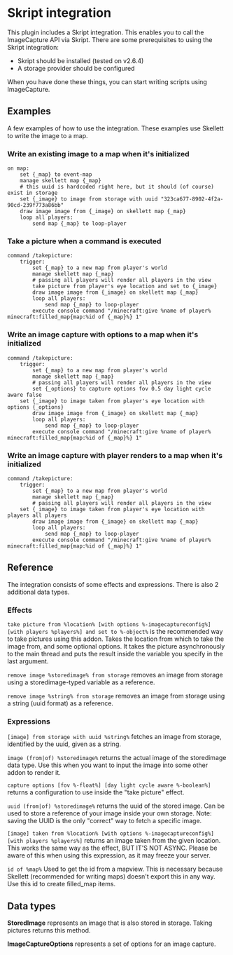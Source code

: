 # Skript integration
This plugin includes a Skript integration.
This enables you to call the ImageCapture API via Skript.
There are some prerequisites to using the Skript integration:
- Skript should be installed (tested on v2.6.4)
- A storage provider should be configured

When you have done these things,
you can start writing scripts using ImageCapture.

## Examples
A few examples of how to use the integration.
These examples use Skellett to write the image to a map.

### Write an existing image to a map when it's initialized
```
on map:
    set {_map} to event-map
    manage skellett map {_map}
    # this uuid is hardcoded right here, but it should (of course) exist in storage
    set {_image} to image from storage with uuid "323ca677-8902-4f2a-90cd-239f773a86bb"
    draw image image from {_image} on skellett map {_map}
    loop all players:
        send map {_map} to loop-player
```

### Take a picture when a command is executed
```
command /takepicture:
    trigger:
        set {_map} to a new map from player's world
        manage skellett map {_map}
        # passing all players will render all players in the view 
        take picture from player's eye location and set to {_image}
        draw image image from {_image} on skellett map {_map}
        loop all players:
            send map {_map} to loop-player
        execute console command "/minecraft:give %name of player% minecraft:filled_map{map:%id of {_map}%} 1"
```

### Write an image capture with options to a map when it's initialized
```
command /takepicture:
    trigger:
        set {_map} to a new map from player's world
        manage skellett map {_map}
        # passing all players will render all players in the view 
        set {_options} to capture options fov 0.5 day light cycle aware false
    set {_image} to image taken from player's eye location with options {_options}
        draw image image from {_image} on skellett map {_map}
        loop all players:
            send map {_map} to loop-player
        execute console command "/minecraft:give %name of player% minecraft:filled_map{map:%id of {_map}%} 1"
```

### Write an image capture with player renders to a map when it's initialized
```
command /takepicture:
    trigger:
        set {_map} to a new map from player's world
        manage skellett map {_map}
        # passing all players will render all players in the view 
    set {_image} to image taken from player's eye location with players all players
        draw image image from {_image} on skellett map {_map}
        loop all players:
            send map {_map} to loop-player
        execute console command "/minecraft:give %name of player% minecraft:filled_map{map:%id of {_map}%} 1"
```

## Reference
The integration consists of some effects and expressions.
There is also 2 additional data types.

### Effects
`take picture from %location% [with options %-imagecaptureconfig%] [with players %players%] and set to %-object%`
is the recommended way to take pictures using this addon.
Takes the location from which to take the image from,
and some optional options.
It takes the picture asynchronously to the main thread
and puts the result inside the variable you specify in the last argument.

`remove image %storedimage% from storage`
removes an image from storage using a storedimage-typed variable as a reference.

`remove image %string% from storage`
removes an image from storage using a string (uuid format) as a reference.

### Expressions
`[image] from storage with uuid %string%`
fetches an image from storage, identified by the uuid, given as a string.

`image (from|of) %storedimage%`
returns the actual image of the storedimage data type.
Use this when you want to input the image into some other addon to render it.

`capture options [fov %-float%] [day light cycle aware %-boolean%]`
returns a configuration to use inside the "take picture" effect.

`uuid (from|of) %storedimage%`
returns the uuid of the stored image.
Can be used to store a reference of your image inside your own storage.
Note: saving the UUID is the only "correct" way to fetch a specific image.

`[image] taken from %location% [with options %-imagecaptureconfig%] [with players %players%]`
returns an image taken from the given location.
This works the same way as the effect, BUT IT'S NOT ASYNC.
Please be aware of this when using this expression,
as it may freeze your server.

`id of %map%`
Used to get the id from a mapview.
This is necessary because Skellett (recommended for writing maps) doesn't export this in any way.
Use this id to create filled_map items.

## Data types
**StoredImage** represents an image that is also stored in storage.
Taking pictures returns this method.

**ImageCaptureOptions** represents a set of options for an image capture.